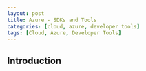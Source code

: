 ```yaml
---
layout: post
title: Azure - SDKs and Tools
categories: [cloud, azure, developer tools]
tags: [Cloud, Azure, Developer Tools]
---
```


## Introduction
